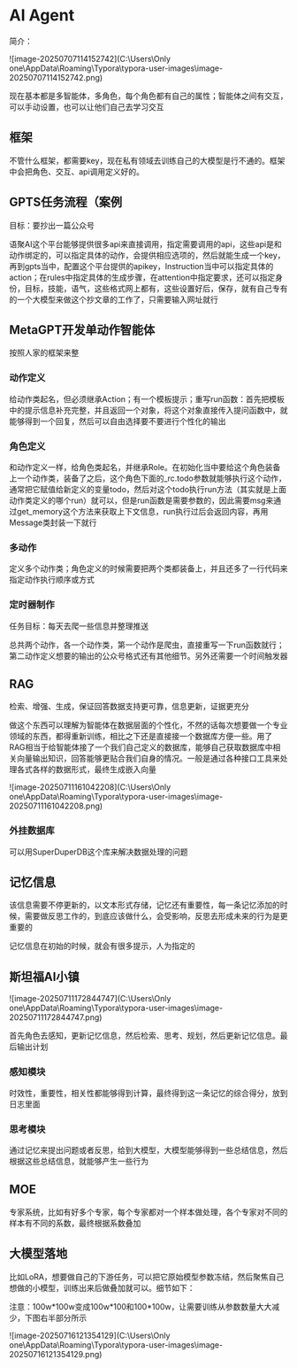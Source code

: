 # AI Agent

简介：

![image-20250707114152742](C:\Users\Only one\AppData\Roaming\Typora\typora-user-images\image-20250707114152742.png)

现在基本都是多智能体，多角色，每个角色都有自己的属性；智能体之间有交互，可以手动设置，也可以让他们自己去学习交互

## 框架

不管什么框架，都需要key，现在私有领域去训练自己的大模型是行不通的。框架中会把角色、交互、api调用定义好的。

## GPTS任务流程（案例

目标：要抄出一篇公众号

语聚AI这个平台能够提供很多api来直接调用，指定需要调用的api，这些api是和动作绑定的，可以指定具体的动作，会提供相应选项的，然后就能生成一个key，再到gpts当中，配置这个平台提供的apikey，Instruction当中可以指定具体的action；在rules中指定具体的生成步骤，在attention中指定要求，还可以指定身份，目标，技能，语气，这些格式网上都有，这些设置好后，保存，就有自己专有的一个大模型来做这个抄文章的工作了，只需要输入网址就行

## MetaGPT开发单动作智能体

按照人家的框架来整

### 动作定义

给动作类起名，但必须继承Action；有一个模板提示；重写run函数：首先把模板中的提示信息补充完整，并且返回一个对象，将这个对象直接传入提问函数中，就能够得到一个回复，然后可以自由选择要不要进行个性化的输出

### 角色定义

和动作定义一样，给角色类起名，并继承Role。在初始化当中要给这个角色装备上一个动作类，装备了之后，这个角色下面的_rc.todo参数就能够执行这个动作，通常把它赋值给新定义的变量todo，然后对这个todo执行run方法（其实就是上面动作类定义的哪个run）就可以，但是run函数是需要参数的，因此需要msg来通过get_memory这个方法来获取上下文信息，run执行过后会返回内容，再用Message类封装一下就行

### 多动作

定义多个动作类；角色定义的时候需要把两个类都装备上，并且还多了一行代码来指定动作执行顺序或方式

### 定时器制作

任务目标：每天去爬一些信息并整理推送

总共两个动作，各一个动作类，第一个动作是爬虫，直接重写一下run函数就行；第二动作定义想要的输出的公众号格式还有其他细节。另外还需要一个时间触发器

## RAG

检索、增强、生成，保证回答数据支持更可靠，信息更新，证据更充分

做这个东西可以理解为智能体在数据层面的个性化，不然的话每次想要做一个专业领域的东西，都得重新训练，相比之下还是直接接一个数据库方便一些。用了RAG相当于给智能体接了一个我们自己定义的数据库，能够自己获取数据库中相关向量输出知识，回答能够更贴合我们自身的情况。一般是通过各种接口工具来处理各式各样的数据形式，最终生成嵌入向量

![image-20250711161042208](C:\Users\Only one\AppData\Roaming\Typora\typora-user-images\image-20250711161042208.png)

### 外挂数据库

可以用SuperDuperDB这个库来解决数据处理的问题

## 记忆信息

该信息需要不停更新的，以文本形式存储，记忆还有重要性，每一条记忆添加的时候，需要做反思工作的，到底应该做什么，会受影响，反思去形成未来的行为是更重要的

记忆信息在初始的时候，就会有很多提示，人为指定的

## 斯坦福AI小镇

![image-20250711172844747](C:\Users\Only one\AppData\Roaming\Typora\typora-user-images\image-20250711172844747.png)

首先角色去感知，更新记忆信息，然后检索、思考、规划，然后更新记忆信息。最后输出计划

### 感知模块

时效性，重要性，相关性都能够得到计算，最终得到这一条记忆的综合得分，放到日志里面

### 思考模块

通过记忆来提出问题或者反思，给到大模型，大模型能够得到一些总结信息，然后根据这些总结信息，就能够产生一些行为

##  MOE

专家系统，比如有好多个专家，每个专家都对一个样本做处理，各个专家对不同的样本有不同的系数，最终根据系数叠加

## 大模型落地

比如LoRA，想要做自己的下游任务，可以把它原始模型参数冻结，然后聚焦自己想做的小模型，训练出来后做叠加就可以。细节如下：

注意：100w\*100w变成100w\*100和100*100w，让需要训练从参数数量大大减少，下图右半部分所示

![image-20250716121354129](C:\Users\Only one\AppData\Roaming\Typora\typora-user-images\image-20250716121354129.png)
